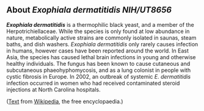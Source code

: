 About *Exophiala dermatitidis NIH/UT8656* 
-----------------------------------------



***Exophiala dermatitidis*** is a thermophilic black yeast, and a member
of the Herpotrichiellaceae. While the species is only found at low
abundance in nature, metabolically active strains are commonly isolated
in saunas, steam baths, and dish washers. *Exophiala dermatitidis* only
rarely causes infection in humans, however cases have been reported
around the world. In East Asia, the species has caused lethal brain
infections in young and otherwise healthy individuals. The fungus has
been known to cause cutaneous and subcutaneous phaeohyphomycosis, and as
a lung colonist in people with cystic fibrosis in Europe. In 2002, an
outbreak of systemic *E. dermatitidis* infection occurred in women who
had received contaminated steroid injections at North Carolina
hospitals.

([Text](http://en.wikipedia.org/wiki/Exophiala_dermatitidis) from
[Wikipedia](http://en.wikipedia.org/), the free encyclopaedia.)

